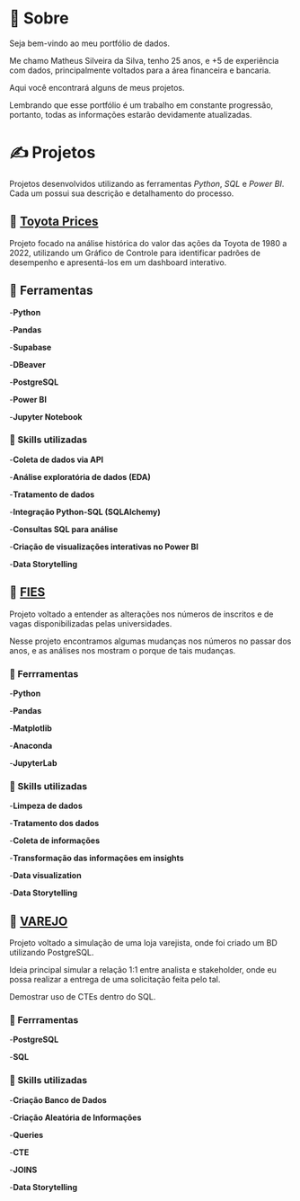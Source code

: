 # :wave: Sobre

Seja bem-vindo ao meu portfólio de dados. 

Me chamo Matheus Silveira da Silva, tenho 25 anos, e +5 de experiência com dados, principalmente voltados para a área financeira e bancaria.

Aqui você encontrará alguns de meus projetos.

Lembrando que esse portfólio é um trabalho em constante progressão, portanto, todas as informações estarão devidamente atualizadas.

# :writing_hand: Projetos

Projetos desenvolvidos utilizando as ferramentas *Python*, *SQL* e *Power BI*. Cada um possui sua descrição e detalhamento do processo.

## 🚗 [Toyota Prices](https://github.com/matheusssilveira220/portfolio_dados_toyota)

Projeto focado na análise histórica do valor das ações da Toyota de 1980 a 2022, utilizando um Gráfico de Controle para identificar padrões de desempenho e apresentá-los em um dashboard interativo.

## 🔧 Ferramentas

-**Python**

-**Pandas**

-**Supabase**

-**DBeaver**

-**PostgreSQL**

-**Power BI**

-**Jupyter Notebook**

### :memo: Skills utilizadas

-**Coleta de dados via API**

-**Análise exploratória de dados (EDA)**

-**Tratamento de dados**

-**Integração Python-SQL (SQLAlchemy)**

-**Consultas SQL para análise**

-**Criação de visualizações interativas no Power BI**

-**Data Storytelling**

## :open_book: [FIES](https://github.com/Pakcro/portfolio_dados_fies)

Projeto voltado a entender as alterações nos números de inscritos e de vagas disponibilizadas pelas universidades.

Nesse projeto encontramos algumas mudanças nos números no passar dos anos, e as análises nos mostram o porque de tais mudanças.

### :wrench: Ferrramentas

-**Python**

-**Pandas**

-**Matplotlib**

-**Anaconda**

-**JupyterLab**

### :memo: Skills utilizadas

-**Limpeza de dados**

-**Tratamento dos dados**

-**Coleta de informações**

-**Transformação das informações em insights**

-**Data visualization**

-**Data Storytelling**

## :money_with_wings: [VAREJO](https://github.com/matheusssilveira220/portfolio_dados_varejo)

Projeto voltado a simulação de uma loja varejista, onde foi criado um BD utilizando PostgreSQL.

Ideia principal simular a relação 1:1 entre analista e stakeholder, onde eu possa realizar a entrega de uma solicitação feita pelo tal.

Demostrar uso de CTEs dentro do SQL.

### :wrench: Ferrramentas

-**PostgreSQL**

-**SQL**


### :memo: Skills utilizadas

-**Criação Banco de Dados**

-**Criação Aleatória de Informações**

-**Queries**

-**CTE**

-**JOINS**

-**Data Storytelling**
